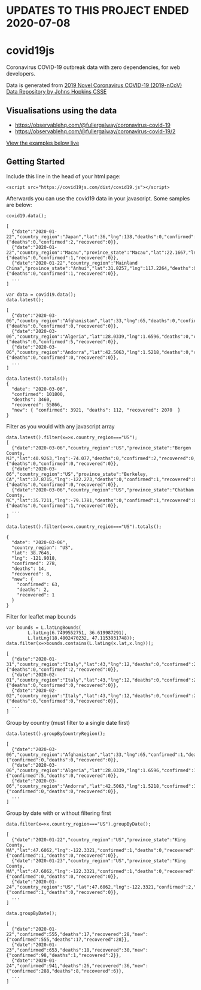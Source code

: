 # UPDATES TO THIS PROJECT ENDED 2020-07-08

# covid19js
Coronavirus COVID-19 outbreak data with zero dependencies, for web developers.

Data is generated from [2019 Novel Coronavirus COVID-19 (2019-nCoV) Data Repository by Johns Hopkins CSSE](https://github.com/CSSEGISandData/COVID-19)

## Visualisations using the data
 * https://observablehq.com/@fullergalway/coronavirus-covid-19
 * https://observablehq.com/@fullergalway/coronavirus-covid-19/2

[View the examples below live](https://covid19js.com)

## Getting Started

Include this line in the head of your html page:

```
<script src="https://covid19js.com/dist/covid19.js"></script>
``` 

Afterwards you can use the covid19 data in your javascript. Some samples are below:

```
covid19.data();

[
  {"date":"2020-01-22","country_region":"Japan","lat":36,"lng":138,"deaths":0,"confirmed":2,"recovered":0,"new":{"deaths":0,"confirmed":2,"recovered":0}},
  {"date":"2020-01-22","country_region":"Macau","province_state":"Macau","lat":22.1667,"lng":113.55,"deaths":0,"confirmed":1,"recovered":0,"new":{"deaths":0,"confirmed":1,"recovered":0}},
  {"date":"2020-01-22","country_region":"Mainland China","province_state":"Anhui","lat":31.8257,"lng":117.2264,"deaths":0,"confirmed":1,"recovered":0,"new":{"deaths":0,"confirmed":1,"recovered":0}},
  ...
]
```

```
var data = covid19.data();
data.latest();

[
  {"date":"2020-03-06","country_region":"Afghanistan","lat":33,"lng":65,"deaths":0,"confirmed":1,"recovered":0,"new":{"deaths":0,"confirmed":0,"recovered":0}},
  {"date":"2020-03-06","country_region":"Algeria","lat":28.0339,"lng":1.6596,"deaths":0,"confirmed":17,"recovered":0,"new":{"deaths":0,"confirmed":5,"recovered":0}},
  {"date":"2020-03-06","country_region":"Andorra","lat":42.5063,"lng":1.5218,"deaths":0,"confirmed":1,"recovered":0,"new":{"deaths":0,"confirmed":0,"recovered":0}},
  ...
]
```

```
data.latest().totals();
{
  "date": "2020-03-06",
  "confirmed": 101800,
  "deaths": 3460,
  "recovered": 55866,
  "new": { "confirmed": 3921, "deaths": 112, "recovered": 2070  }
}
```

Filter as you would with any javascript array

```
data.latest().filter(x=>x.country_region==="US");
[
  {"date":"2020-03-06","country_region":"US","province_state":"Bergen County, NJ","lat":40.9263,"lng":-74.077,"deaths":0,"confirmed":2,"recovered":0,"new":{"deaths":0,"confirmed":0,"recovered":0}},    
  {"date":"2020-03-06","country_region":"US","province_state":"Berkeley, CA","lat":37.8715,"lng":-122.273,"deaths":0,"confirmed":1,"recovered":0,"new":{"deaths":0,"confirmed":0,"recovered":0}},  
  {"date":"2020-03-06","country_region":"US","province_state":"Chatham County, NC","lat":35.7211,"lng":-79.1781,"deaths":0,"confirmed":1,"recovered":0,"new":{"deaths":0,"confirmed":1,"recovered":0}},
  ...
]
```

```
data.latest().filter(x=>x.country_region==="US").totals();

{
  "date": "2020-03-06",
  "country_region": "US",
  "lat": 38.7646,
  "lng": -121.9018,
  "confirmed": 278,
  "deaths": 14,
  "recovered": 8,
  "new": {
    "confirmed": 63,
    "deaths": 2,
    "recovered": 1
  }
}
```

Filter for leaflet map bounds

```
var bounds = L.latLngBounds(
        L.latLng(6.7499552751, 36.619987291),
        L.latLng(18.4802470232, 47.1153931748));
data.filter(x=>bounds.contains(L.latLng(x.lat,x.lng)));

[
  {"date":"2020-01-31","country_region":"Italy","lat":43,"lng":12,"deaths":0,"confirmed":2,"recovered":0,"new":{"deaths":0,"confirmed":2,"recovered":0}},
  {"date":"2020-02-01","country_region":"Italy","lat":43,"lng":12,"deaths":0,"confirmed":2,"recovered":0,"new":{"deaths":0,"confirmed":0,"recovered":0}},
  {"date":"2020-02-02","country_region":"Italy","lat":43,"lng":12,"deaths":0,"confirmed":2,"recovered":0,"new":{"deaths":0,"confirmed":0,"recovered":0}},
  ...
]
```

Group by country (must filter to a single date first)

```
data.latest().groupByCountryRegion();

[
  {"date":"2020-03-06","country_region":"Afghanistan","lat":33,"lng":65,"confirmed":1,"deaths":0,"recovered":0,"new":{"confirmed":0,"deaths":0,"recovered":0}},
  {"date":"2020-03-06","country_region":"Algeria","lat":28.0339,"lng":1.6596,"confirmed":17,"deaths":0,"recovered":0,"new":{"confirmed":5,"deaths":0,"recovered":0}},
  {"date":"2020-03-06","country_region":"Andorra","lat":42.5063,"lng":1.5218,"confirmed":1,"deaths":0,"recovered":0,"new":{"confirmed":0,"deaths":0,"recovered":0}},
  ...
]
```

Group by date with or without filtering first

```
data.filter(x=>x.country_region==="US").groupByDate();

[
  {"date":"2020-01-22","country_region":"US","province_state":"King County, WA","lat":47.6062,"lng":-122.3321,"confirmed":1,"deaths":0,"recovered":0,"new":{"confirmed":1,"deaths":0,"recovered":0}},
  {"date":"2020-01-23","country_region":"US","province_state":"King County, WA","lat":47.6062,"lng":-122.3321,"confirmed":1,"deaths":0,"recovered":0,"new":{"confirmed":0,"deaths":0,"recovered":0}},
  {"date":"2020-01-24","country_region":"US","lat":47.6062,"lng":-122.3321,"confirmed":2,"deaths":0,"recovered":0,"new":{"confirmed":1,"deaths":0,"recovered":0}},
  ...
]
```

```
data.groupByDate();

[
  {"date":"2020-01-22","confirmed":555,"deaths":17,"recovered":28,"new":{"confirmed":555,"deaths":17,"recovered":28}},
  {"date":"2020-01-23","confirmed":653,"deaths":18,"recovered":30,"new":{"confirmed":98,"deaths":1,"recovered":2}},
  {"date":"2020-01-24","confirmed":941,"deaths":26,"recovered":36,"new":{"confirmed":288,"deaths":8,"recovered":6}},
  ...
]
```

